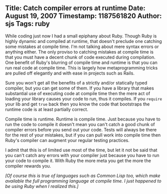 Title: Catch compiler errors at runtime
Date: August 19, 2007
Timestamp: 1187561820
Author: sjs
Tags: ruby
----

While coding just now I had a small epiphany about Ruby.  Though Ruby is highly dynamic and compiled at runtime, that doesn't preclude one catching some mistakes at compile time.  I'm not talking about mere syntax errors or anything either.  The only proviso to catching mistakes at compile time is that you must have a decent chunk of code executed during compilation.  One benefit of Ruby's blurring of compile time and runtime is that you can run real code at compile time.  This is largely how metaprogramming tricks are pulled off elegantly and with ease in projects such as Rails.

Sure you won't get all the benefits of a strictly and/or statically typed compiler, but you can get some of them.  If you have a library that makes substantial use of executing code at compile time then the mere act of loading your library causes your code to run, thus it compiles.  If you <code>require</code> your lib and get <code>true</code> back then you know the code that bootstraps the runtime code is at least partially correct.

Compile time is runtime.  Runtime is compile time.  Just because you have to run the code to compile it doesn't mean you can't catch a good chunk of compiler errors before you send out your code.  Tests will always be there for the rest of your mistakes, but if you can pull work into compile time then Ruby's compiler can augment your regular testing practices.

I admit that this is of limited use most of the time, but let it not be said that you can't catch any errors with your compiler just because you have to run your code to compile it.  With Ruby the more meta you get the more the compiler rewards you.

*[Of course this is true of languages such as Common Lisp too, which make available the full programming language at compile time. I just happened to be using Ruby when I realized this.]*
